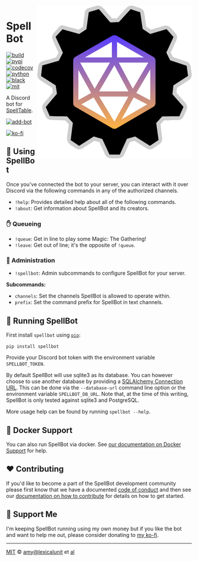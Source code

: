 <img align="right" src="https://raw.githubusercontent.com/lexicalunit/spellbot/master/spellbot.png" />

# SpellBot

[![build][build-badge]][build]
[![pypi][pypi-badge]][pypi]
[![codecov][codecov-badge]][codecov]
[![python][python-badge]][python]
[![black][black-badge]][black]
[![mit][mit-badge]][mit]

A Discord bot for [SpellTable][spelltable].

[![add-bot][add-img]][add-bot]

[![ko-fi](https://www.ko-fi.com/img/githubbutton_sm.svg)][ko-fi]

## 📱 Using SpellBot

Once you've connected the bot to your server, you can interact with it over
Discord via the following commands in any of the authorized channels.

- `!help`: Provides detailed help about all of the following commands.
- `!about`: Get information about SpellBot and its creators.

### ✋ Queueing

- `!queue`: Get in line to play some Magic: The Gathering!
- `!leave`: Get out of line; it's the opposite of `!queue`.

### 👑 Administration

- `!spellbot`: Admin subcommands to configure SpellBot for your server.

**Subcommands:**

- `channels`: Set the channels SpellBot is allowed to operate within.
- `prefix`: Set the command prefix for SpellBot in text channels.

## 🤖 Running SpellBot

First install `spellbot` using [`pip`](https://pip.pypa.io/en/stable/):

```shell
pip install spellbot
```

Provide your Discord bot token with the environment variable `SPELLBOT_TOKEN`.

By default SpellBot will use sqlite3 as its database. You can however choose to
use another database by providing a [SQLAlchemy Connection URL][db-url]. This
can be done via the `--database-url` command line option or the environment
variable `SPELLBOT_DB_URL`. Note that, at the time of this writing, SpellBot is
only tested against sqlite3 and PostgreSQL.

More usage help can be found by running `spellbot --help`.

## 🐳 Docker Support

You can also run SpellBot via docker. See
[our documentation on Docker Support](DOCKER.md) for help.

## ❤️ Contributing

If you'd like to become a part of the SpellBot development community please
first know that we have a documented [code of conduct](CODE_OF_CONDUCT.md) and
then see our [documentation on how to contribute](CONTRIBUTING.md) for details
on how to get started.

## 🙌 Support Me

I'm keeping SpellBot running using my own money but if you like the bot and want
to help me out, please consider donating to [my ko-fi][ko-fi].

---

[MIT][mit] © [amy@lexicalunit][lexicalunit] et [al][contributors]

[add-bot]:          https://discordapp.com/api/oauth2/authorize?client_id=725510263251402832&permissions=247872&scope=bot
[add-img]:          https://user-images.githubusercontent.com/1903876/82262797-71745100-9916-11ea-8b65-b3f656115e4f.png
[black-badge]:      https://img.shields.io/badge/code%20style-black-000000.svg
[black]:            https://github.com/psf/black
[build-badge]:      https://github.com/lexicalunit/spellbot/workflows/build/badge.svg
[build]:            https://github.com/lexicalunit/spellbot/actions
[codecov-badge]:    https://codecov.io/gh/lexicalunit/spellbot/branch/master/graph/badge.svg
[codecov]:          https://codecov.io/gh/lexicalunit/spellbot
[contributors]:     https://github.com/lexicalunit/spellbot/graphs/contributors
[db-url]:           https://docs.sqlalchemy.org/en/latest/core/engines.html
[ko-fi]:            https://ko-fi.com/Y8Y51VTHZ
[lexicalunit]:      http://github.com/lexicalunit
[mit-badge]:        https://img.shields.io/badge/License-MIT-yellow.svg
[mit]:              https://opensource.org/licenses/MIT
[pypi-badge]:       https://img.shields.io/pypi/v/spellbot
[pypi]:             https://pypi.org/project/spellbot/
[python-badge]:     https://img.shields.io/badge/python-3.7+-blue.svg
[python]:           https://www.python.org/
[spelltable]:       https://www.spelltable.com/

